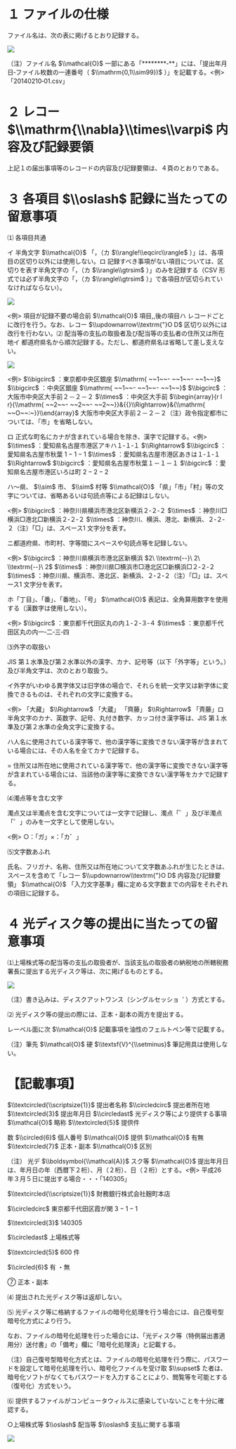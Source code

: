 # １ ファイルの仕様

ファイル名は、次の表に掲げるとおり記録する。

![](https://www.nta.go.jp/tmp/dba59b99-dd63-49f2-8589-e2f2b9333b0b/images/31db0037939ae608099edd44658656c057cd2c6f546abb204cdbc2568d2390d9.jpg)

（注）ファイル名 $\\mathcal{O}$ 一部にある「\*\*\*\*\*\*\*\*‐\*\*」には、「提出年月日‐ファイル枚数の一連番号（ $\\mathrm{0,1\\sim99})$ ）」を記載する。<例> 「20140210‐01.csv」

# ２ レコー $\\mathrm{\\nabla}\\times\\varpi$ 内容及び記録要領

上記１の届出事項等のレコードの内容及び記録要領は、４頁のとおりである。

# ３ 各項目 $\\oslash$ 記録に当たっての留意事項

⑴ 各項目共通

イ 半角文字 $\\mathcal{O}$ 「，（カ $\\rangle!\\eqcirc\\rangle$ ）」は、各項目の区切り以外には使用しない。ロ 記録すべき事項がない項目については、区切りを表す半角文字の「，（カ $\\rangle\\gtrsim$ ）」のみを記録する（CSV 形式では必ず半角文字の「，（カ $\\rangle\\gtrsim$ ）」で各項目が区切られていなければならない）。

![](https://www.nta.go.jp/tmp/dba59b99-dd63-49f2-8589-e2f2b9333b0b/images/65fcbb8d0c1ac0d8dc0504d67cc1e9bc390c0a9891641f9afc1de19e15617131.jpg)

<例\> 項目が記録不要の場合前 $\\mathcal{O}$ 項目,,後の項目ハ レコードごとに改行を行う。なお、レコー $\\updownarrow\\textrm{"}O D$ 区切り以外には改行を行わない。⑵ 配当等の支払の取扱者及び配当等の支払者の住所又は所在地イ 都道府県名から順次記録する。ただし、都道府県名は省略して差し支えない。

![](https://www.nta.go.jp/tmp/dba59b99-dd63-49f2-8589-e2f2b9333b0b/images/da64fbe80737cedb8ec01f10473050f795b897369373300b4961eac78ccfa6e6.jpg)

<例\> $\\bigcirc$ ：東京都中央区銀座 $\\mathrm{ ~~1~~- ~~1~~- ~~1~~}$ $\\bigcirc$ ：中央区銀座 $\\mathrm{ ~~1~~- ~~1~~- ~~1~~}$ $\\bigcirc$ ：大阪市中央区大手前２－２－２ $\\times$ ：中央区大手前 $\\begin{array}{r l r}{\\mathrm{ ~~2~~- ~~2~~- ~~2~~}}&{{}\\Rightarrow}&{\\mathrm{ ~~O~~:~}}\\end{array}$ 大阪市中央区大手前２－２－２（注）政令指定都市については、「市」を省略しない。

ロ 正式な町名にカナが含まれている場合を除き、漢字で記録する。<例\> $\\times$ ：愛知県名古屋市港区アキハ１‐１‐１ $\\Rightarrow$ $\\bigcirc$ ：愛知県名古屋市秋葉 $1-1-1$ $\\times$ ：愛知県名古屋市港区あきは１‐１‐１ $\\Rightarrow$ $\\bigcirc$ ：愛知県名古屋市秋葉１－１－１ $\\bigcirc$ ：愛知県名古屋市港区いろは町 $2-2-2$

ハ～県、 $\\sim$ 市、 $\\sim$ 村等 $\\mathcal{O}$ 「県」「市」「村」等の文字については、省略あるいは句読点等による記録はしない。

<例\> $\\bigcirc$ ：神奈川県横浜市港北区新横浜２‐２‐２ $\\times$ ：神奈川□横浜□港北□新横浜２‐２‐２ $\\times$ ：神奈川、横浜、港北、新横浜、２‐２‐２（注）「□」は、スペース1 文字分を表す。

ニ都道府県、市町村、字等間にスペースや句読点等を記録しない。

<例\> $\\bigcirc$ ：神奈川県横浜市港北区新横浜 $2\ \\textrm{--}\ 2\ \\textrm{--}\ 2$ $\\times$ ：神奈川県□横浜市□港北区□新横浜□２‐２‐２ $\\times$ ：神奈川県、横浜市、港北区、新横浜、２‐２‐２（注）「□」は、スペース1 文字分を表す。

ホ「丁目」、「番」、「番地」、「号」 $\\mathcal{O}$ 表記は、全角算用数字を使用する（漢数字は使用しない）。

<例\> $\\bigcirc$ ：東京都千代田区丸の内１‐２‐３‐４ $\\times$ ：東京都千代田区丸の内一‐二‐三‐四

⑶外字の取扱い

JIS 第１水準及び第２水準以外の漢字、カナ、記号等（以下「外字等」という。）及び半角文字は、次のとおり取扱う。

イ外字がいわゆる異字体又は旧字体の場合で、それらを統一文字又は新字体に変換できるものは、それぞれの文字に変換する。

<例\> 「大藏」 $\\Rightarrow$ 「大蔵」 「齊藤」 $\\Rightarrow$ 「斉藤」ロ半角文字のカナ、英数字、記号、丸付き数字、カッコ付き漢字等は、JIS 第１水準及び第２水準の全角文字に変換する。

ハ人名に使用されている漢字等で、他の漢字等に変換できない漢字等が含まれている場合には、その人名を全てカナで記録する。

$=$ 住所又は所在地に使用されている漢字等で、他の漢字等に変換できない漢字等が含まれている場合には、当該他の漢字等に変換できない漢字等をカナで記録する。

⑷濁点等を含む文字

濁点又は半濁点を含む文字については一文字で記録し、濁点「゛」及び半濁点「゜」のみを一文字として使用しない。

<例\> ○：「ガ」×：「カ゛」

⑸文字数あふれ

氏名、フリガナ、名称、住所又は所在地について文字数あふれが生じたときは、スペースを含めて「レコー $\\updownarrow\\textrm{"}O D$ 内容及び記録要領」 $\\mathcal{O}$ 「入力文字基準」欄に定める文字数までの内容をそれぞれの項目に記録する。

# ４ 光ディスク等の提出に当たっての留意事項

⑴上場株式等の配当等の支払の取扱者が、当該支払の取扱者の納税地の所轄税務署長に提出する光ディスク等は、次に掲げるものとする。

![](https://www.nta.go.jp/tmp/dba59b99-dd63-49f2-8589-e2f2b9333b0b/images/0e85d01468210454f9ed930bd41cb6298fa12eab510c96f05bdf51cd45bb6a45.jpg)

（注）書き込みは、ディスクアットワンス（シングルセッショ $\ '$ ）方式とする。

⑵ 光ディスク等の提出の際には、正本・副本の両方を提出する。

レーベル面に次 $\\mathcal{O}$ 記載事項を油性のフェルトペン等で記載する。

（注）筆先 $\\mathcal{O}$ 硬 $\\textsf{V}^{\\setminus}$ 筆記用具は使用しない。

# 【記載事項】

$\\textcircled{\\scriptsize{1}}$ 提出者名称 $\\circledcirc$ 提出者所在地 $\\textcircled{3}$ 提出年月日 $\\circledast$ 光ディスク等により提供する事項 $\\mathcal{O}$ 略称 $\\textcircled{5}$ 提供件

数 $\\circled{6}$ 個人番号 $\\mathcal{O}$ 提供 $\\mathcal{O}$ 有無 $\\textcircled{7}$ 正本・副本 $\\mathcal{O}$ 区別

（注） 光デ $\\boldsymbol{\\mathcal{A}}$ スク等 $\\mathcal{O}$ 提出年月日は、年月日の年（西暦下２桁）、月（２桁）、日（２桁）とする。<例> 平成26 年３月５日に提出する場合・・・「140305」

$\\textcircled{\\scriptsize{1}}$ 財務銀行株式会社麹町本店

$\\circledcirc$ 東京都千代田区霞が関 $3-1-1$

$\\textcircled{3}$ 140305

$\\circledast$ 上場株式等

$\\textcircled{5}$ 600 件

$\\circled{6}$ 有 ・無

⑦ 正本・副本

⑷ 提出された光ディスク等は返却しない。

⑸ 光ディスク等に格納するファイルの暗号化処理を行う場合には、自己復号型暗号化方式により行う。

なお、ファイルの暗号化処理を行った場合には、「光ディスク等（特例届出書適用分）送付書」の「備考」欄に「暗号化処理済」と記載する。

（注）自己復号型暗号化方式とは、ファイルの暗号化処理を行う際に、パスワードを設定して暗号化処理を行い、暗号化ファイルを受け取 $\\supset$ た者は、暗号化ソフトがなくてもパスワードを入力することにより、閲覧等を可能とする（復号化）方式をいう。

⑹ 提供するファイルがコンピュータウィルスに感染していないことを十分に確認する。

○上場株式等 $\\oslash$ 配当等 $\\oslash$ 支払に関する事項

![](https://www.nta.go.jp/tmp/dba59b99-dd63-49f2-8589-e2f2b9333b0b/images/5f7be9acf8c7a929da1847e0db09765d00e3ff85f35514843c02d47b48010154.jpg)